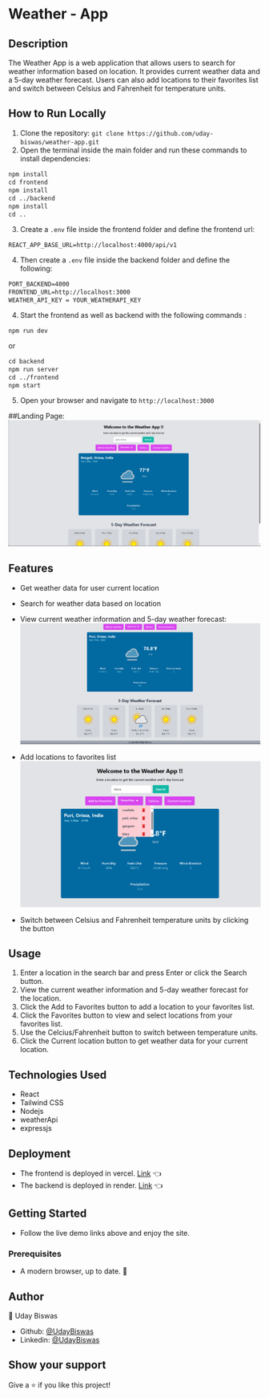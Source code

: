 
# Weather - App

## Description
The Weather App is a web application that allows users to search for weather information based on location. It provides current weather data and a 5-day weather forecast. Users can also add locations to their favorites list and switch between Celsius and Fahrenheit for temperature units.

## How to Run Locally
1. Clone the repository: `git clone https://github.com/uday-biswas/weather-app.git`
2. Open the terminal inside the main folder and run these commands to install dependencies:
```
npm install
cd frontend
npm install
cd ../backend
npm install 
cd ..
```
3. Create a `.env` file inside the frontend folder and define the frontend url:
```
REACT_APP_BASE_URL=http://localhost:4000/api/v1
```
4. Then create a `.env` file inside the backend folder and define the following:
```
PORT_BACKEND=4000
FRONTEND_URL=http://localhost:3000
WEATHER_API_KEY = YOUR_WEATHERAPI_KEY
```
4. Start the frontend as well as backend with the following commands : 
```
npm run dev
```
or
```
cd backend
npm run server 
cd ../frontend
npm start
```
5. Open your browser and navigate to `http://localhost:3000`

##Landing Page:
![screenshot](./assets/landing_page.png)

## Features
- Get weather data for user current location
- Search for weather data based on location
- View current weather information and 5-day weather forecast:
![screenshot](./assets/forecast.png)

- Add locations to favorites list
![screenshot](./assets/favorites.png)

- Switch between Celsius and Fahrenheit temperature units by clicking the button

## Usage
1. Enter a location in the search bar and press Enter or click the Search button.
2. View the current weather information and 5-day weather forecast for the location.
3. Click the Add to Favorites button to add a location to your favorites list.
4. Click the Favorites button to view and select locations from your favorites list.
5. Use the Celcius/Fahrenheit button to switch between temperature units.
6. Click the Current location button to get weather data for your current location.

## Technologies Used
- React
- Tailwind CSS
- Nodejs
- weatherApi
- expressjs

## Deployment

- The frontend is deployed in vercel. [Link](https://weather-app-loco.vercel.app/) :point_left:
- The backend is deployed in render. [Link](https://weather-app-gar8.onrender.com) :point_left:

## Getting Started
- Follow the live demo links above and enjoy the site.

### Prerequisites

- A modern browser, up to date.  :muscle:

## Author

👤 Uday Biswas
- Github: [@UdayBiswas](https://github.com/uday-biswas) 
- Linkedin: [@UdayBiswas](https://www.linkedin.com/in/udaybiswas944/)  

## Show your support

Give a ⭐️ if you like this project!

